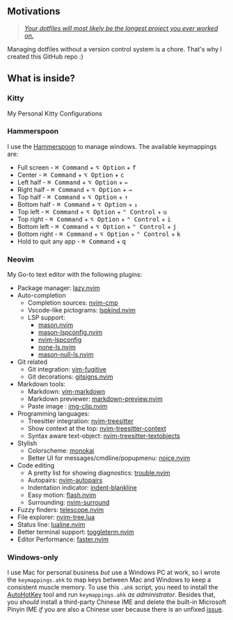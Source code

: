 ## Motivations
> [*Your dotfiles will most likely be the longest project you ever worked on.*](https://www.anishathalye.com/2014/08/03/managing-your-dotfiles/)

Managing dotfiles without a version control system is a chore. That's why I created this GitHub repo :)

## What is inside?
### Kitty
My Personal Kitty Configurations
### Hammerspoon
I use the [Hammerspoon](https://www.hammerspoon.org/) to manage windows. The available keymappings are:
- Full screen  - <kbd>⌘ Command</kbd> + <kbd>⌥ Option</kbd> + <kbd>f</kdb>
- Center       - <kbd>⌘ Command</kbd> + <kbd>⌥ Option</kbd> + <kbd>c</kdb>
- Left half    - <kbd>⌘ Command</kbd> + <kbd>⌥ Option</kbd> + <kbd>←</kdb>
- Right half   - <kbd>⌘ Command</kbd> + <kbd>⌥ Option</kbd> + <kbd>→</kdb>
- Top half     - <kbd>⌘ Command</kbd> + <kbd>⌥ Option</kbd> + <kbd>↑</kdb>
- Bottom half  - <kbd>⌘ Command</kbd> + <kbd>⌥ Option</kbd> + <kbd>↓</kdb>
- Top left     - <kbd>⌘ Command</kbd> + <kbd>⌥ Option</kbd> + <kbd>⌃ Control</kbd> + <kbd>u</kdb>
- Top right    - <kbd>⌘ Command</kbd> + <kbd>⌥ Option</kbd> + <kbd>⌃ Control</kbd> + <kbd>i</kdb>
- Bottom left  - <kbd>⌘ Command</kbd> + <kbd>⌥ Option</kbd> + <kbd>⌃ Control</kbd> + <kbd>j</kdb>
- Bottom right - <kbd>⌘ Command</kbd> + <kbd>⌥ Option</kbd> + <kbd>⌃ Control</kbd> + <kbd>k</kdb>
- Hold to quit any app - <kbd>⌘ Command</kbd> + <kbd>q</kbd>
### Neovim
My Go-to text editor with the following plugins:
- Package manager: [lazy.nvim](https://github.com/folke/lazy.nvim)
- Auto-completion 
    - Completion sources: [nvim-cmp](https://github.com/hrsh7th/nvim-cmp)
    - Vscode-like pictograms: [lspkind.nvim](https://github.com/onsails/lspkind.nvim)
    - LSP support:
        - [mason.nvim](https://github.com/williamboman/mason.nvim)
        - [mason-lspconfig.nvim](https://github.com/williamboman/mason-lspconfig.nvim)
        - [nvim-lspconfig](https://github.com/neovim/nvim-lspconfig)
        - [none-ls.nvim](https://github.com/nvimtools/none-ls.nvim)
        - [mason-null-ls.nvim](https://github.com/jay-babu/mason-null-ls.nvim)
- Git related
    - Git integration: [vim-fugitive](https://github.com/tpope/vim-fugitive)
    - Git decorations: [gitsigns.nvim](https://github.com/lewis6991/gitsigns.nvim)
- Markdown tools:
    - Markdown: [vim-markdown](https://github.com/preservim/vim-markdown)
    - Markdown previewer: [markdown-preview.nvim](https://github.com/iamcco/markdown-preview.nvim)
    - Paste image : [img-clip.nvim](https://github.com/HakonHarnes/img-clip.nvim)
- Programming languages:
    - Treesitter integration: [nvim-treesitter](https://github.com/nvim-treesitter/nvim-treesitter)
    - Show context at the top: [nvim-treesitter-context](https://github.com/nvim-treesitter/nvim-treesitter-context)
    - Syntax aware text-object: [nvim-treesitter-textobjects](https://github.com/nvim-treesitter/nvim-treesitter-textobjects)
- Stylish
    - Colorscheme: [monokai](https://github.com/tanvirtin/monokai.nvim)
    - Better UI for messages/cmdline/popupmenu: [noice.nvim](https://github.com/folke/noice.nvim)
- Code editing
    - A pretty list for showing diagnostics: [trouble.nvim](https://github.com/folke/trouble.nvim)
    - Autopairs: [nvim-autopairs](https://github.com/windwp/nvim-autopairs)
    - Indentation indicator: [indent-blankline](https://github.com/lukas-reineke/indent-blankline.nvim)
    - Easy motion: [flash.nvim](https://github.com/folke/flash.nvim)
    - Surrounding: [nvim-surround](https://github.com/kylechui/nvim-surround)
- Fuzzy finders: [telescope.nvim](https://github.com/nvim-telescope/telescope.nvim)
- File explorer: [nvim-tree.lua](https://github.com/nvim-tree/nvim-tree.lua)
- Status line: [lualine.nvim](https://github.com/nvim-lualine/lualine.nvim)
- Better terminal support: [toggleterm.nvim](https://github.com/akinsho/toggleterm.nvim)
- Editor Performance: [faster.nvim](https://github.com/pteroctopus/faster.nvim)

### Windows-only
I use Mac for personal business *but* use a Windows PC at work, so I wrote the `keymappings.ahk` to map keys between Mac and Windows to keep a consistent muscle memory. To use this `.ahk` script, you need to install the [AutoHotKey](https://www.autohotkey.com/) tool and run `keymappings.ahk` *as administrator*. Besides that, you *should* install a third-party Chinese IME and delete the built-in Microsoft Pinyin IME *if* you are also a Chinese user because there is an unfixed [issue](https://answers.microsoft.com/en-us/windows/forum/all/how-to-completely-disable-the-english-mode-in/2dadd3c1-e441-4e35-8049-dbcb5d50fdfc).
